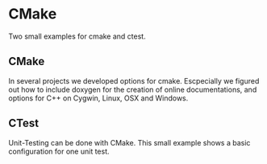 # CMake
Two small examples for cmake and ctest.

## CMake
In several projects we developed options for cmake. Escpecially we figured out how to include doxygen for the creation of online documentations,
and options for C++ on Cygwin, Linux, OSX and Windows.

## CTest
Unit-Testing can be done with CMake. This small example shows a basic configuration for one unit test.

